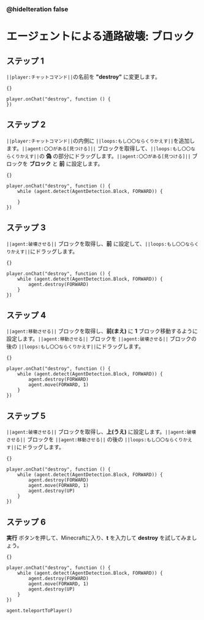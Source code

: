 ### @hideIteration false

# エージェントによる通路破壊: ブロック

## ステップ 1
``||player:チャットコマンド||``の名前を **"destroy"** に変更します。

```template
{}
```

```blocks
player.onChat("destroy", function () {
})
```

## ステップ 2
``||player:チャットコマンド||``の内側に ``||loops:もし〇〇ならくりかえす||``を追加します。``||agent:〇〇がある[見つける]||`` ブロックを取得して、``||loops:もし〇〇ならくりかえす||``の **偽** の部分にドラッグします。``||agent:〇〇がある[見つける]||`` ブロックを **ブロック** と **前** に設定します。

```template
{}
```

```blocks
player.onChat("destroy", function () {
    while (agent.detect(AgentDetection.Block, FORWARD)) {
    	
    }
})
```

## ステップ 3
``||agent:破壊させる||`` ブロックを取得し、**前** に設定して、``||loops:もし〇〇ならくりかえす||``にドラッグします。

```template
{}
```

```blocks
player.onChat("destroy", function () {
    while (agent.detect(AgentDetection.Block, FORWARD)) {
        agent.destroy(FORWARD)
    }
})
```

## ステップ 4

``||agent:移動させる||`` ブロックを取得し、**前(まえ)** に **1** ブロック移動するように設定します。``||agent:移動させる||`` ブロックを ``||agent:破壊させる||`` ブロックの後の ``||loops:もし〇〇ならくりかえす||``にドラッグします。

```template
{}
```

```blocks
player.onChat("destroy", function () {
    while (agent.detect(AgentDetection.Block, FORWARD)) {
        agent.destroy(FORWARD)
        agent.move(FORWARD, 1)
    }
})
```

## ステップ 5

``||agent:破壊させる||`` ブロックを取得し、**上(うえ)** に設定します。``||agent:破壊させる||`` ブロックを ``||agent:移動させる||`` の後の ``||loops:もし〇〇ならくりかえす||``にドラッグします。

```template
{}
```

```blocks
player.onChat("destroy", function () {
    while (agent.detect(AgentDetection.Block, FORWARD)) {
        agent.destroy(FORWARD)
        agent.move(FORWARD, 1)
        agent.destroy(UP)
    }
})
```

## ステップ 6

**実行** ボタンを押して、Minecraftに入り、**t** を入力して **destroy** を試してみましょう。

```template
{}
```

```blocks
player.onChat("destroy", function () { 
    while (agent.detect(AgentDetection.Block, FORWARD)) { 
        agent.destroy(FORWARD) 
        agent.move(FORWARD, 1) 
        agent.destroy(UP) 
    } 
})
```

```ghost
agent.teleportToPlayer()
```